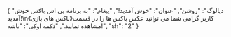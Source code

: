 {
  "ديالوگ": "روشن",
  "عنوان": "خوش آمدید!",
  "پیغام": "به برنامه پی اس باکس خوش آمدید!\nکاربر گرامی شما می توانید عکس باکس ها را در قسمت《باکس های بازی》مشاهده نمایید.",
  "دکمه اوکی": "باشه!",
  "sh": "2"
}
